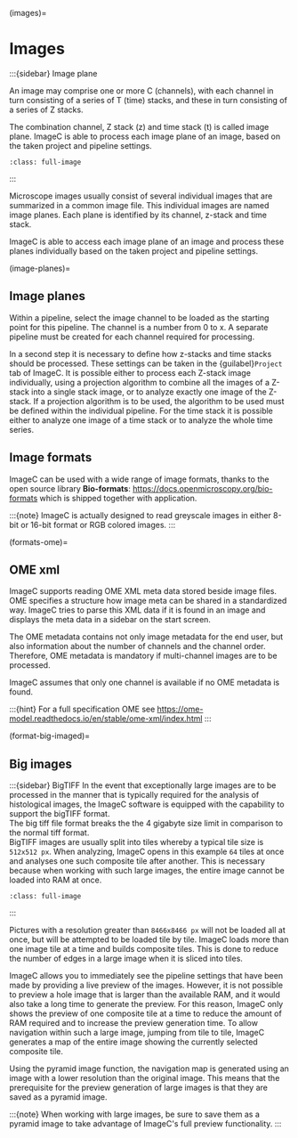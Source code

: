 (images)=
# Images

:::{sidebar} Image plane

An image may comprise one or more C (channels), with each channel in turn consisting of a series of T (time) stacks, and these in turn consisting of a series of Z stacks.

The combination channel, Z stack (z) and time stack (t) is called image plane.
ImageC is able to process each image plane of an image, based on the taken project and pipeline settings.


```{image} images/image_channels.drawio.svg
:class: full-image
```

:::

Microscope images usually consist of several individual images that are summarized in a common image file.
This individual images are named image planes.
Each plane is identified by its channel, z-stack and time stack.

ImageC is able to access each image plane of an image and process these planes individually based on the taken project and pipeline settings.

(image-planes)=
## Image planes

Within a pipeline, select the image channel to be loaded as the starting point for this pipeline.
The channel is a number from 0 to x.
A separate pipeline must be created for each channel required for processing.

In a second step it is necessary to define how z-stacks and time stacks should be processed.
These settings can be taken in the {guilabel}`Project` tab of ImageC.
It is possible either to process each Z-stack image individually, using a projection algorithm to combine all the images of a Z-stack into a single stack image, or to analyze exactly one image of the Z-stack.
If a projection algorithm is to be used, the algorithm to be used must be defined within the individual pipeline.
For the time stack it is possible either to analyze one image of a time stack or to analyze the whole time series.

## Image formats

ImageC can be used with a wide range of image formats, thanks to the open source library **Bio-formats**: <https://docs.openmicroscopy.org/bio-formats> which is shipped together with application.


:::{note}
ImageC is actually designed to read greyscale images in either 8-bit or 16-bit format or RGB colored images.
:::


(formats-ome)=
## OME xml

ImageC supports reading OME XML meta data stored beside image files.
OME specifies a structure how image meta can be shared in a standardized way.
ImageC tries to parse this XML data if it is found in an image and displays the meta data in a sidebar on the start screen.

The OME metadata contains not only image metadata for the end user, but also information about the number of channels and the channel order.
Therefore, OME metadata is mandatory if multi-channel images are to be processed.

ImageC assumes that only one channel is available if no OME metadata is found.

:::{hint}
For a full specification OME see <https://ome-model.readthedocs.io/en/stable/ome-xml/index.html>
:::

(format-big-imaged)=
## Big images

:::{sidebar} BigTIFF
In the event that exceptionally large images are to be processed in the manner that is typically required for the analysis of histological images, the ImageC software is equipped with the capability to support the bigTIFF format. 
</br>
The big tiff file format breaks the the 4 gigabyte size limit in comparison to the normal tiff format.
</br>
BigTIFF images are usually split into tiles whereby a typical tile size is `512x512 px`.
When analyzing, ImageC opens in this example `64` tiles at once and analyses one such composite tile after another.
This is necessary because when working with such large images, the entire image cannot be loaded into RAM at once.

```{figure} images/tiles.drawio.svg
:class: full-image
```

:::

Pictures with a resolution greater than `8466x8466 px` will not be loaded all at once, but will be attempted to be loaded tile by tile.
ImageC loads more than one image tile at a time and builds composite tiles.
This is done to reduce the number of edges in a large image when it is sliced into tiles.

ImageC allows you to immediately see the pipeline settings that have been made by providing a live preview of the images.
However, it is not possible to preview a hole image that is larger than the available RAM, and it would also take a long time to generate the preview.
For this reason, ImageC only shows the preview of one composite tile at a time to reduce the amount of RAM required and to increase the preview generation time.
To allow navigation within such a large image, jumping from tile to tile, ImageC generates a map of the entire image showing the currently selected composite tile.

Using the pyramid image function, the navigation map is generated using an image with a lower resolution than the original image.
This means that the prerequisite for the preview generation of large images is that they are saved as a pyramid image.

:::{note}
When working with large images, be sure to save them as a pyramid image to take advantage of ImageC's full preview functionality.
:::

